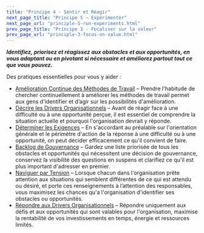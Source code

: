 ```yaml
---
title: "Principe 4 - Sentir et Réagir"
next_page_title: "Principe 5 – Expérimenter"
next_page_url: "principle-5-run-experiments.html"
prev_page_title: "Principe 3 - Focaliser sur la valeur"
prev_page_url: "principle-3-focus-on-value.html"
---
```



**_Identifiez, priorisez et réagissez aux obstacles et aux opportunités, en vous adaptant ou en pivotant si nécessaire et améliorez partout tout ce que vous pouvez._**

Des pratiques essentielles pour vous y aider :

- [Amélioration Continue des Méthodes de Travail](continuous-improvement-of-work-process.html) – Prendre l'habitude de chercher continuellement à améliorer les méthodes de travail permet aux gens d'identifier et d’agir sur les possibilités d'amélioration.
- [Décrire les Drivers Organisationnels](describe-organizational-drivers.html)  – Avant de réagir face à une difficulté ou à une opportunité perçue, il est essentiel de comprendre la situation actuelle et pourquoi l'organisation devrait y réponde.
- [Déterminer les Exigences](determine-requirements.html) – En s'accordant au préalable sur l'orientation générale et le périmètre d'action de la réponse à une difficulté ou à une opportunité, on peut décider efficacement ce qu'il convient de faire.
- [Backlog de Gouvernance](governance-backlog.html) – Gardez une liste priorisée de tous les obstacles et opportunités qui nécessitent une décision de gouvernance, conservez la visibilité des questions en suspens et clarifiez ce qu'il est plus important d'adresser en premier.
- [Naviguer par Tension](navigate-via-tension.html) – Lorsque chacun dans l'organisation prête attention aux situations qui semblent différentes de ce qui est attendu ou désiré, et porte ces renseignements à l’attention des responsables, vous maximisez les chances qu'a l'organisation d'identifier ses obstacles ou opportunités.
- [Répondre aux Drivers Organisationnels](respond-to-organizational-drivers.html) – Répondre uniquement aux défis et aux opportunités qui sont valables pour l'organisation, maximise la rentabilité de vos investissements en temps, énergie et ressources limités.
